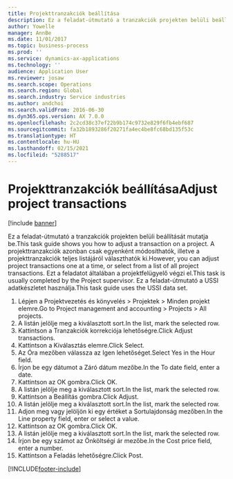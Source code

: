```yaml
---
title: Projekttranzakciók beállítása
description: Ez a feladat-útmutató a tranzakciók projekten belüli beállítását mutatja be.
author: Yowelle
manager: AnnBe
ms.date: 11/01/2017
ms.topic: business-process
ms.prod: ''
ms.service: dynamics-ax-applications
ms.technology: ''
audience: Application User
ms.reviewer: josaw
ms.search.scope: Operations
ms.search.region: Global
ms.search.industry: Service industries
ms.author: andchoi
ms.search.validFrom: 2016-06-30
ms.dyn365.ops.version: AX 7.0.0
ms.openlocfilehash: 2c2cd38c37ef22b9b174c9732e829f6fb4ebf687
ms.sourcegitcommit: fa32b1893286f20271fa4ec4be8fc68bd135f53c
ms.translationtype: HT
ms.contentlocale: hu-HU
ms.lasthandoff: 02/15/2021
ms.locfileid: "5288517"
---
```

# <a name="adjust-project-transactions"></a><span data-ttu-id="819ac-103">Projekttranzakciók beállítása</span><span class="sxs-lookup"><span data-stu-id="819ac-103">Adjust project transactions</span></span>

[!include [banner](../../includes/banner.md)]

<span data-ttu-id="819ac-104">Ez a feladat-útmutató a tranzakciók projekten belüli beállítását mutatja be.</span><span class="sxs-lookup"><span data-stu-id="819ac-104">This task guide shows you how to adjust a transaction on a project.</span></span> <span data-ttu-id="819ac-105">A projekttranzakciók azonban csak egyenként módosíthatók, illetve a projekttranzakciók teljes listájáról választhatók ki.</span><span class="sxs-lookup"><span data-stu-id="819ac-105">However, you can adjust project transactions one at a time, or select from a list of all project transactions.</span></span> <span data-ttu-id="819ac-106">Ezt a feladatot általában a projektfelügyelő végzi el.</span><span class="sxs-lookup"><span data-stu-id="819ac-106">This task is usually completed by the Project supervisor.</span></span> <span data-ttu-id="819ac-107">Ez a feladat-útmutató a USSI adatkészletet használja.</span><span class="sxs-lookup"><span data-stu-id="819ac-107">This task guide uses the USSI data set.</span></span>

1. <span data-ttu-id="819ac-108">Lépjen a Projektvezetés és könyvelés > Projektek > Minden projekt elemre.</span><span class="sxs-lookup"><span data-stu-id="819ac-108">Go to Project management and accounting > Projects > All projects.</span></span> 
2. <span data-ttu-id="819ac-109">A listán jelölje meg a kiválasztott sort.</span><span class="sxs-lookup"><span data-stu-id="819ac-109">In the list, mark the selected row.</span></span> 
3. <span data-ttu-id="819ac-110">Kattintson a Tranzakciók korrekciója lehetőségre.</span><span class="sxs-lookup"><span data-stu-id="819ac-110">Click Adjust transactions.</span></span> 
4. <span data-ttu-id="819ac-111">Kattintson a Kiválasztás elemre.</span><span class="sxs-lookup"><span data-stu-id="819ac-111">Click Select.</span></span> 
5. <span data-ttu-id="819ac-112">Az Óra mezőben válassza az Igen lehetőséget.</span><span class="sxs-lookup"><span data-stu-id="819ac-112">Select Yes in the Hour field.</span></span> 
6. <span data-ttu-id="819ac-113">Írjon be egy dátumot a Záró dátum mezőbe.</span><span class="sxs-lookup"><span data-stu-id="819ac-113">In the To date field, enter a date.</span></span> 
7. <span data-ttu-id="819ac-114">Kattintson az OK gombra.</span><span class="sxs-lookup"><span data-stu-id="819ac-114">Click OK.</span></span> 
8. <span data-ttu-id="819ac-115">A listán jelölje meg a kiválasztott sort.</span><span class="sxs-lookup"><span data-stu-id="819ac-115">In the list, mark the selected row.</span></span> 
9. <span data-ttu-id="819ac-116">Kattintson a Beállítás gombra.</span><span class="sxs-lookup"><span data-stu-id="819ac-116">Click Adjust.</span></span> 
10. <span data-ttu-id="819ac-117">A listán jelölje meg a kiválasztott sort.</span><span class="sxs-lookup"><span data-stu-id="819ac-117">In the list, mark the selected row.</span></span> 
11. <span data-ttu-id="819ac-118">Adjon meg vagy jelöljön ki egy értéket a Sortulajdonság mezőben.</span><span class="sxs-lookup"><span data-stu-id="819ac-118">In the Line property field, enter or select a value.</span></span> 
12. <span data-ttu-id="819ac-119">Kattintson az OK gombra.</span><span class="sxs-lookup"><span data-stu-id="819ac-119">Click OK.</span></span> 
13. <span data-ttu-id="819ac-120">A listán jelölje meg a kiválasztott sort.</span><span class="sxs-lookup"><span data-stu-id="819ac-120">In the list, mark the selected row.</span></span> 
14. <span data-ttu-id="819ac-121">Írjon be egy számot az Önköltségi ár mezőbe.</span><span class="sxs-lookup"><span data-stu-id="819ac-121">In the Cost price field, enter a number.</span></span> 
15. <span data-ttu-id="819ac-122">Kattintson a Feladás lehetőségre.</span><span class="sxs-lookup"><span data-stu-id="819ac-122">Click Post.</span></span> 


[!INCLUDE[footer-include](../../includes/footer-banner.md)]